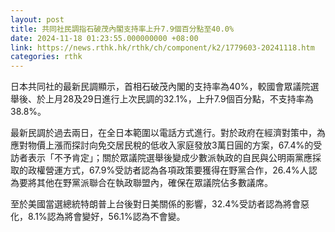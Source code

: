 ```yaml
---
layout: post
title: 共同社民調指石破茂內閣支持率上升7.9個百分點至40.0%
date: 2024-11-18 01:23:55.000000000 +08:00
link: https://news.rthk.hk/rthk/ch/component/k2/1779603-20241118.htm
categories: rthk
---
```


日本共同社的最新民調顯示，首相石破茂內閣的支持率為40%，較國會眾議院選舉後、於上月28及29日進行上次民調的32.1%，上升7.9個百分點，不支持率為38.8%。

最新民調於過去兩日，在全日本範圍以電話方式進行。對於政府在經濟對策中，為應對物價上漲而探討向免交居民稅的低收入家庭發放3萬日圓的方案，67.4%的受訪者表示「不予肯定」；關於眾議院選舉後變成少數派執政的自民與公明兩黨應採取的政權營運方式，67.9%受訪者認為各項政策要獲得在野黨合作，26.4%人認為要將其他在野黨派聯合在執政聯盟內，確保在眾議院佔多數議席。

至於美國當選總統特朗普上台後對日美關係的影響，32.4%受訪者認為將會惡化，8.1%認為將會變好，56.1%認為不會變。
